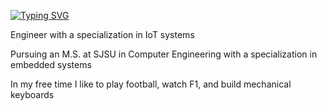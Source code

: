 [![Typing SVG](https://readme-typing-svg.demolab.com?font=Fira+Code&pause=1000&color=FFFFFF&width=435&height=30&lines=Hello+there%2C+I'm+Alex.%20)](https://git.io/typing-svg)

Engineer with a specialization in IoT systems

Pursuing an M.S. at SJSU in Computer Engineering with a specialization in embedded systems

In my free time I like to play football, watch F1, and build mechanical keyboards

